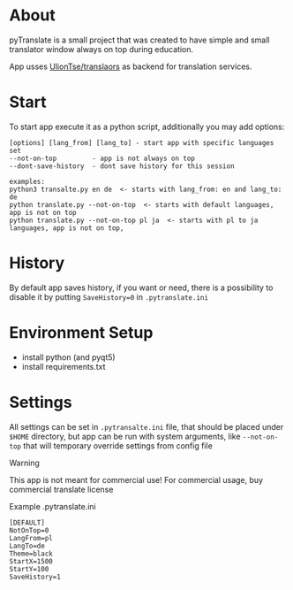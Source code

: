 # About
pyTranslate is a small project that was created to have simple and small translator window always on top during education.

App usses [UlionTse/translaors](https://github.com/UlionTse/translators) as backend for translation services.

# Start
To start app execute it as a python script, additionally you may add options:
```
[options] [lang_from] [lang_to] - start app with specific languages set
--not-on-top         - app is not always on top
--dont-save-history  - dont save history for this session 

examples:
python3 transalte.py en de  <- starts with lang_from: en and lang_to: de 
python translate.py --not-on-top  <- starts with default languages, app is not on top
python translate.py --not-on-top pl ja  <- starts with pl to ja languages, app is not on top,

```

# History
By default app saves history, if you want or need, there is a possibility to disable it by putting ``SaveHistory=0`` in ``.pytranslate.ini``


# Environment Setup
- install python (and pyqt5)
- install requirements.txt

# Settings
All settings can be set in ``.pytransalte.ini`` file, that should be placed under ``$HOME`` directory, but app can be run with system arguments, like ``--not-on-top`` that will temporary override settings from config file

> [!WARNING]
> This app is not meant for commercial use!
> For commercial usage, buy commercial translate license

Example .pytranslate.ini
```
[DEFAULT]
NotOnTop=0
LangFrom=pl
LangTo=de
Theme=black
StartX=1500
StartY=100
SaveHistory=1
```
